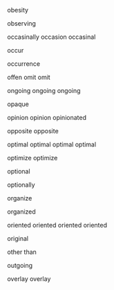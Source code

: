 obesity 

observing 

occasinally occasion occasinal

occur

occurrence 

offen omit omit 

ongoing ongoing ongoing

opaque 

opinion opinion opinionated

opposite opposite

optimal optimal optimal optimal

optimize optimize

optional

optionally

organize

organized

oriented oriented oriented oriented

original

other than 

outgoing

overlay overlay